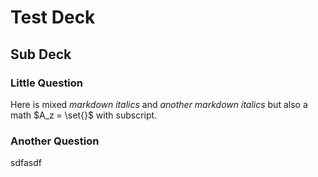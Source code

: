 # Test Deck

## Sub Deck

### Little Question
Here is mixed *markdown italics* and _another markdown italics_ but also a math $A_z = \set{}$ with subscript.

### Another Question
sdfasdf
